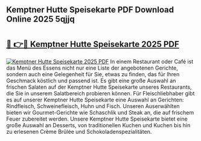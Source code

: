 ## Kemptner Hutte Speisekarte PDF Download Online 2025 5qjjq

# <h2><a href="http://gcbng5.nevu.top/?p=Kemptner+Hutte+Speisekarte">🔗 👉🔴 Kemptner Hutte Speisekarte 2025 PDF</a></h2>

[![Kemptner Hutte Speisekarte 2025 PDF](https://i.imgur.com/dBaPXMq.png)](http://gcbng5.nevu.top/?p=Kemptner+Hutte+Speisekarte)
In einem Restaurant oder Café ist das Menü des Essens nicht nur eine Liste der angebotenen Gerichte, sondern auch eine Gelegenheit für Sie, etwas zu finden, das für Ihren Geschmack köstlich und passend ist. Es gibt eine große Auswahl an frischen Salaten auf der Kemptner Hutte Speisekarte unseres Restaurants, die Sie in unserem Salatbereich probieren können. Für Fleischliebhaber gibt es auf unserer Kemptner Hutte Speisekarte eine Auswahl an Gerichten: Rindfleisch, Schweinefleisch, Huhn und Fisch. Unseren Auserwählten bieten wir Gourmet-Gerichte wie Schaschlik und Steak an, die auf frischem Feuer zubereitet werden. Unsere Kemptner Hutte Speisekarte bietet eine große Auswahl an Desserts, von traditionellen Kuchen und Kuchen bis hin zu erlesenen Crème Brûlée und Schokoladenspezialitäten.

